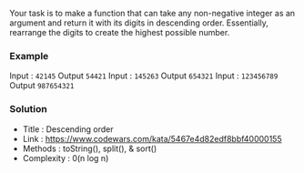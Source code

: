 Your task is to make a function that can take any non-negative integer as an argument and return it with its digits in descending order. Essentially, rearrange the digits to create the highest possible number.

### Example

Input : `42145` Output `54421`
Input : `145263` Output `654321`
Input : `123456789` Output `987654321`


### Solution

- Title : Descending order
- Link : https://www.codewars.com/kata/5467e4d82edf8bbf40000155
- Methods : toString(), split(), & sort()
- Complexity : 0(n log n)
